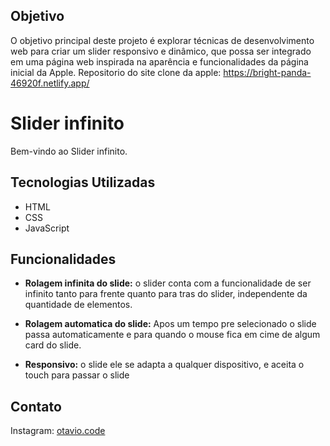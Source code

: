 ## Objetivo

O objetivo principal deste projeto é explorar técnicas de desenvolvimento web para criar um slider responsivo e dinâmico, que possa ser integrado em uma página web inspirada na aparência e funcionalidades da página inicial da Apple.
Repositorio do site clone da apple: https://bright-panda-46920f.netlify.app/

# Slider infinito

Bem-vindo ao Slider infinito.

## Tecnologias Utilizadas

- HTML
- CSS
- JavaScript

## Funcionalidades

- **Rolagem infinita do slide:** o slider conta com a funcionalidade de ser infinito tanto para frente quanto para tras do slider, independente da quantidade de elementos.

- **Rolagem automatica do slide:** Apos um tempo pre selecionado o slide passa automaticamente e para quando o mouse fica em cime de algum card do slide.

- **Responsivo:** o slide ele se adapta a qualquer dispositivo, e aceita o touch para passar o slide 

## Contato

Instagram: [otavio.code](https://www.instagram.com/otavio.code/)
